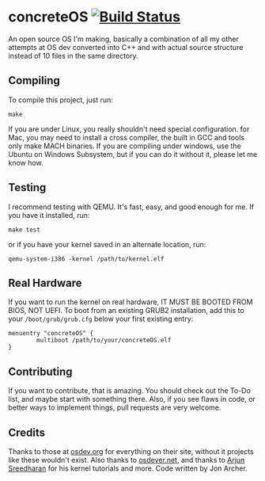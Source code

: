 # concreteOS [![Build Status](https://travis-ci.org/OmeletHopper/concreteOS.svg?branch=master)](https://travis-ci.org/OmeletHopper/concreteOS)
An open source OS I'm making, basically a combination of all my other attempts at OS dev converted into C++ and with actual source structure instead of 10 files in the same directory.

## Compiling
To compile this project, just run:
```
make
```
If you are under Linux, you really shouldn't need special configuration. for Mac, you may need to install a cross compiler, the built in GCC and tools only make MACH binaries. If you are compiling under windows, use the Ubuntu on Windows Subsystem, but if you can do it without it, please let me know how.

## Testing
I recommend testing with QEMU. It's fast, easy, and good enough for me. If you have it installed, run:
```
make test
```
or if you have your kernel saved in an alternate location, run:
```
qemu-system-i386 -kernel /path/to/kernel.elf
```

## Real Hardware
If you want to run the kernel on real hardware, IT MUST BE BOOTED FROM BIOS, NOT UEFI. To boot from an existing GRUB2 installation, add this to your ```/boot/grub/grub.cfg``` below your first existing entry:
```
menuentry "concreteOS" {
        multiboot /path/to/your/concreteOS.elf
}
```

## Contributing
If you want to contribute, that is amazing. You should check out the To-Do list, and maybe start with something there. Also, if you see flaws in code, or better ways to implement things, pull requests are very welcome.

## Credits
Thanks to those at [osdev.org](https://wiki.osdev.org) for everything on their site, without it projects like these wouldn't exist. Also thanks to [osdever.net](https://www.osdever.net), and thanks to [Arjun Sreedharan](http://arjunsreedharan.org/) for his kernel tutorials and more. Code written by Jon Archer.
